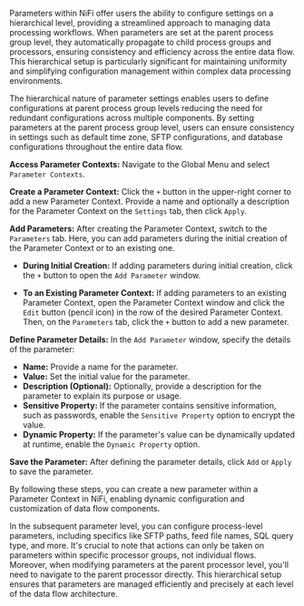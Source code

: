 Parameters within NiFi offer users the ability to configure settings on a hierarchical level, providing a streamlined approach to managing data processing workflows. When parameters are set at the parent process group level, they automatically propagate to child process groups and processors, ensuring consistency and efficiency across the entire data flow. This hierarchical setup is particularly significant for maintaining uniformity and simplifying configuration management within complex data processing environments.

The hierarchical nature of parameter settings enables users to define configurations at parent process group levels reducing the need for redundant configurations across multiple components. By setting parameters at the parent process group level, users can ensure consistency in settings such as default time zone, SFTP configurations, and database configurations throughout the entire data flow.

**Access Parameter Contexts:** Navigate to the Global Menu and select `Parameter Contexts`.

**Create a Parameter Context:** Click the `+` button in the upper-right corner to add a new Parameter Context. Provide a name and optionally a description for the Parameter Context on the `Settings` tab, then click `Apply`.

**Add Parameters:** After creating the Parameter Context, switch to the `Parameters` tab. Here, you can add parameters during the initial creation of the Parameter Context or to an existing one.

- **During Initial Creation:** If adding parameters during initial creation, click the `+` button to open the `Add Parameter` window.

- **To an Existing Parameter Context:** If adding parameters to an existing Parameter Context, open the Parameter Context window and click the `Edit` button (pencil icon) in the row of the desired Parameter Context. Then, on the `Parameters` tab, click the `+` button to add a new parameter.

**Define Parameter Details:** In the `Add Parameter` window, specify the details of the parameter:
- **Name:** Provide a name for the parameter.
- **Value:** Set the initial value for the parameter.
- **Description (Optional):** Optionally, provide a description for the parameter to explain its purpose or usage.
- **Sensitive Property:** If the parameter contains sensitive information, such as passwords, enable the `Sensitive Property` option to encrypt the value.
- **Dynamic Property:** If the parameter's value can be dynamically updated at runtime, enable the `Dynamic Property` option.

**Save the Parameter:** After defining the parameter details, click `Add` or `Apply` to save the parameter.

By following these steps, you can create a new parameter within a Parameter Context in NiFi, enabling dynamic configuration and customization of data flow components.

In the subsequent parameter level, you can configure process-level parameters, including specifics like SFTP paths, feed file names, SQL query type, and more. It's crucial to note that actions can only be taken on parameters within specific processor groups, not individual flows. Moreover, when modifying parameters at the parent processor level, you'll need to navigate to the parent processor directly. This hierarchical setup ensures that parameters are managed efficiently and precisely at each level of the data flow architecture.

